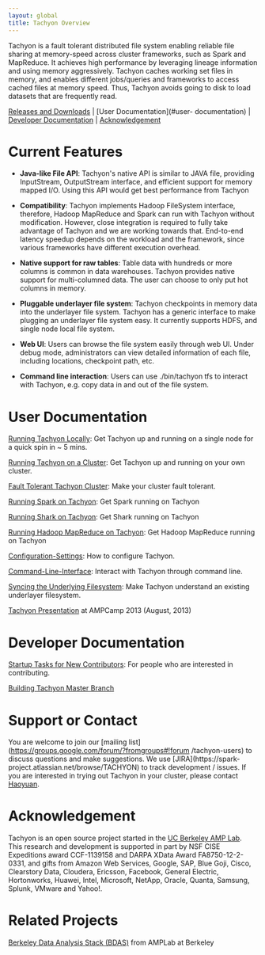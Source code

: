 ```yaml
---
layout: global
title: Tachyon Overview
---
```


Tachyon is a fault tolerant distributed file system enabling reliable file sharing at memory-speed
across cluster frameworks, such as Spark and MapReduce. It achieves high performance by leveraging
lineage information and using memory aggressively. Tachyon caches working set files in memory, and
enables different jobs/queries and frameworks to access cached files at memory speed. Thus, Tachyon
avoids going to disk to load datasets that are frequently read.

[Releases and Downloads](https://github.com/amplab/tachyon/releases) | [User Documentation](#user-
documentation) | [Developer Documentation](#developer-documentation) |
[Acknowledgement](#acknowledgement)

# Current Features

* **Java-like File API**: Tachyon's native API is similar to JAVA file, providing InputStream,
OutputStream interface, and efficient support for memory mapped I/O. Using this API would get
best performance from Tachyon

* **Compatibility**: Tachyon implements Hadoop FileSystem interface, therefore, Hadoop MapReduce and
Spark can run with Tachyon without modification. However, close integration is required to fully
take advantage of Tachyon and we are working towards that. End-to-end latency speedup depends on the
workload and the framework, since various frameworks have different execution overhead.


* **Native support for raw tables**: Table data with hundreds or more columns is common in data
warehouses. Tachyon provides native support for multi-columned data. The user can choose to only put
hot columns in memory.

* **Pluggable underlayer file system**: Tachyon checkpoints in memory data into the underlayer file
system. Tachyon has a generic interface to make plugging an underlayer file system easy. It
currently supports HDFS, and single node local file system.

* **Web UI**: Users can browse the file system easily through web UI. Under debug mode,
administrators can view detailed information of each file, including locations, checkpoint path,
etc.

* **Command line interaction**: Users can use ./bin/tachyon tfs to interact with Tachyon, e.g. copy
data in and out of the file system.

# User Documentation

[Running Tachyon Locally](Running-Tachyon-Locally.html): Get Tachyon up and running on a single node
for a quick spin in ~ 5 mins.

[Running Tachyon on a Cluster](Running-Tachyon-on-a-Cluster.html): Get Tachyon up and running on
your own cluster.

[Fault Tolerant Tachyon Cluster](Fault-Tolerant-Tachyon-Cluster.html): Make your cluster fault
tolerant.

[Running Spark on Tachyon](Running-Spark-on-Tachyon.html): Get Spark running on Tachyon

[Running Shark on Tachyon](Running-Shark-on-Tachyon.html): Get Shark running on Tachyon

[Running Hadoop MapReduce on Tachyon](Running-Hadoop-MapReduce-on-Tachyon.html): Get Hadoop
MapReduce running on Tachyon

[Configuration-Settings](Configuration-Settings.html): How to configure Tachyon.

[Command-Line-Interface](Command-Line-Interface.html): Interact with Tachyon through command line.

[Syncing the Underlying Filesystem](Syncing-the-Underlying-Filesystem.html): Make Tachyon understand
an existing underlayer filesystem.

[Tachyon Presentation](http://goo.gl/nhmcWA) at AMPCamp 2013 (August, 2013)

# Developer Documentation

[Startup Tasks for New Contributors](Startup-Tasks-for-New-Contributors.html): For people who are
interested in contributing.

[Building Tachyon Master Branch](Building-Tachyon-Master-Branch.html)

# Support or Contact

You are welcome to join our [mailing list](https://groups.google.com/forum/?fromgroups#!forum
/tachyon-users) to discuss questions and make suggestions. We use [JIRA](https://spark-
project.atlassian.net/browse/TACHYON) to track development / issues. If you are interested in trying
out Tachyon in your cluster, please contact [Haoyuan](mailto:haoyuan@cs.berkeley.edu).

# Acknowledgement

Tachyon is an open source project started in the [UC Berkeley AMP
Lab](http://amplab.cs.berkeley.edu). This research and development is supported in part by NSF CISE
Expeditions award CCF-1139158 and DARPA XData Award FA8750-12-2-0331, and gifts from Amazon Web
Services, Google, SAP, Blue Goji, Cisco, Clearstory Data, Cloudera, Ericsson, Facebook, General
Electric, Hortonworks, Huawei, Intel, Microsoft, NetApp, Oracle, Quanta, Samsung, Splunk, VMware and
Yahoo!.

# Related Projects

[Berkeley Data Analysis Stack (BDAS)](https://amplab.cs.berkeley.edu/bdas/) from AMPLab at Berkeley

